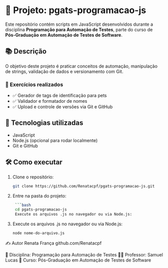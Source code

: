 # 🐶 Projeto: pgats-programacao-js

Este repositório contém scripts em JavaScript desenvolvidos durante a disciplina **Programação para Automação de Testes**, parte do curso de **Pós-Graduação em Automação de Testes de Software**.

## 📚 Descrição

O objetivo deste projeto é praticar conceitos de automação, manipulação de strings, validação de dados e versionamento com Git.

### 🚀 Exercícios realizados

- ✅ Gerador de tags de identificação para pets
- ✅ Validador e formatador de nomes
- ✅ Upload e controle de versões via Git e GitHub

## 🧪 Tecnologias utilizadas

- JavaScript
- Node.js (opcional para rodar localmente)
- Git e GitHub

## 🛠️ Como executar

1. Clone o repositório:
   ```bash
   git clone https://github.com/Renatacpf/pgats-programacao-js.git

2. Entre na pasta do projeto:
   ```bash
    ```bash
    cd pgats-programacao-js
    Execute os arquivos .js no navegador ou via Node.js:

3. Execute os arquivos .js no navegador ou via Node.js:
    ```bash
    node nome-do-arquivo.js

✍️ Autor
Renata França
github.com/Renatacpf


📘 Disciplina: Programação para Automação de Testes
👨‍🏫 Professor: Samuel Lucas
🏫 Curso: Pós-Graduação em Automação de Testes de Software
